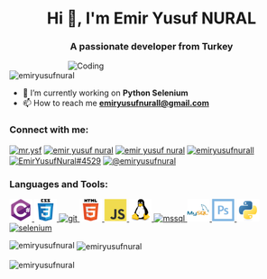<h1 align="center">Hi 👋, I'm Emir Yusuf NURAL</h1>
<h3 align="center">A passionate developer from Turkey</h3>
<img align="right" alt="Coding" width="400" src="https://developers.giphy.com/branch/master/static/api-512d36c09662682717108a38bbb5c57d.gif">

<p align="left"> <img src="https://komarev.com/ghpvc/?username=emiryusufnural&label=Profile%20views&color=0e75b6&style=flat" alt="emiryusufnural" /> </p>

- 🔭 I’m currently working on **Python Selenium**
- 📫 How to reach me **emiryusufnurall@gmail.com**

<h3 align="left">Connect with me:</h3>
<p align="left">
<a href="https://twitter.com/mr.ysf" target="blank"><img align="center" src="https://raw.githubusercontent.com/rahuldkjain/github-profile-readme-generator/master/src/images/icons/Social/twitter.svg" alt="mr.ysf" height="30" width="40" /></a>
<a href="https://linkedin.com/in/emir yusuf nural" target="blank"><img align="center" src="https://raw.githubusercontent.com/rahuldkjain/github-profile-readme-generator/master/src/images/icons/Social/linked-in-alt.svg" alt="emir yusuf nural" height="30" width="40" /></a>
<a href="https://stackoverflow.com/users/emir yusuf nural" target="blank"><img align="center" src="https://raw.githubusercontent.com/rahuldkjain/github-profile-readme-generator/master/src/images/icons/Social/stack-overflow.svg" alt="emir yusuf nural" height="30" width="40" /></a>
<a href="https://instagram.com/emiryusufnurall" target="blank"><img align="center" src="https://raw.githubusercontent.com/rahuldkjain/github-profile-readme-generator/master/src/images/icons/Social/instagram.svg" alt="emiryusufnurall" height="30" width="40" /></a>
<a href="https://discord.gg/EmirYusufNural#4529" target="blank"><img align="center" src="https://raw.githubusercontent.com/rahuldkjain/github-profile-readme-generator/master/src/images/icons/Social/discord.svg" alt="EmirYusufNural#4529" height="30" width="40" /></a>
<a href="https://medium.com/@emiryusufnural" target="blank"><img align="center" src="[https://raw.githubusercontent.com/rahuldkjain/github-profile-readme-generator/master/src/images/icons/Social/medium.svg](https://upload.wikimedia.org/wikipedia/commons/0/0d/Medium_%28website%29_logo.svg)" alt="@emiryusufnural" height="30" width="40" /></a>
</p>

<h3 align="left">Languages and Tools:</h3>
<p align="left"> <a href="https://www.w3schools.com/cs/" target="_blank" rel="noreferrer"> <img src="https://raw.githubusercontent.com/devicons/devicon/master/icons/csharp/csharp-original.svg" alt="csharp" width="40" height="40"/> </a> <a href="https://www.w3schools.com/css/" target="_blank" rel="noreferrer"> <img src="https://raw.githubusercontent.com/devicons/devicon/master/icons/css3/css3-original-wordmark.svg" alt="css3" width="40" height="40"/> </a> <a href="https://git-scm.com/" target="_blank" rel="noreferrer"> <img src="https://www.vectorlogo.zone/logos/git-scm/git-scm-icon.svg" alt="git" width="40" height="40"/> </a> <a href="https://www.w3.org/html/" target="_blank" rel="noreferrer"> <img src="https://raw.githubusercontent.com/devicons/devicon/master/icons/html5/html5-original-wordmark.svg" alt="html5" width="40" height="40"/> </a> <a href="https://developer.mozilla.org/en-US/docs/Web/JavaScript" target="_blank" rel="noreferrer"> <img src="https://raw.githubusercontent.com/devicons/devicon/master/icons/javascript/javascript-original.svg" alt="javascript" width="40" height="40"/> </a> <a href="https://www.linux.org/" target="_blank" rel="noreferrer"> <img src="https://raw.githubusercontent.com/devicons/devicon/master/icons/linux/linux-original.svg" alt="linux" width="40" height="40"/> </a> <a href="https://www.microsoft.com/en-us/sql-server" target="_blank" rel="noreferrer"> <img src="https://www.svgrepo.com/show/303229/microsoft-sql-server-logo.svg" alt="mssql" width="40" height="40"/> </a> <a href="https://www.mysql.com/" target="_blank" rel="noreferrer"> <img src="https://raw.githubusercontent.com/devicons/devicon/master/icons/mysql/mysql-original-wordmark.svg" alt="mysql" width="40" height="40"/> </a> <a href="https://www.photoshop.com/en" target="_blank" rel="noreferrer"> <img src="https://raw.githubusercontent.com/devicons/devicon/master/icons/photoshop/photoshop-line.svg" alt="photoshop" width="40" height="40"/> </a> <a href="https://www.python.org" target="_blank" rel="noreferrer"> <img src="https://raw.githubusercontent.com/devicons/devicon/master/icons/python/python-original.svg" alt="python" width="40" height="40"/> </a> <a href="https://www.selenium.dev" target="_blank" rel="noreferrer"> <img src="https://raw.githubusercontent.com/detain/svg-logos/780f25886640cef088af994181646db2f6b1a3f8/svg/selenium-logo.svg" alt="selenium" width="40" height="40"/> </a> </p>

<p><img align="left" src="https://github-readme-stats.vercel.app/api/top-langs?username=emiryusufnural&show_icons=true&locale=en&layout=compact" alt="emiryusufnural" /></p>

<p>&nbsp;<img align="center" src="https://github-readme-stats.vercel.app/api?username=emiryusufnural&show_icons=true&locale=en" alt="emiryusufnural" /></p>

<p><img align="center" src="https://github-readme-streak-stats.herokuapp.com/?user=emiryusufnural&" alt="emiryusufnural" /></p>
